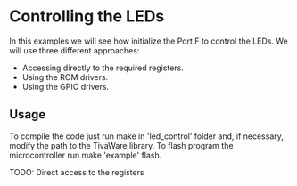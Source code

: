 # Controlling the LEDs

In this examples we will see how initialize the Port F to control the LEDs. We will use three different approaches:

- Accessing directly to the required registers.
- Using the ROM drivers.
- Using the GPIO drivers.

## Usage

To compile the code just run make in 'led_control' folder and, if necessary, modify the path to the TivaWare library.
To flash program the microcontroller run make 'example' flash.

TODO: Direct access to the registers
